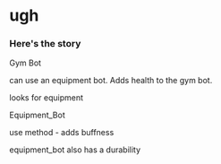 # ugh
### Here's the story

Gym Bot

can use an equipment bot. Adds health to the gym bot.

looks for equipment


Equipment_Bot

use method - adds buffness

equipment_bot also has a durability
